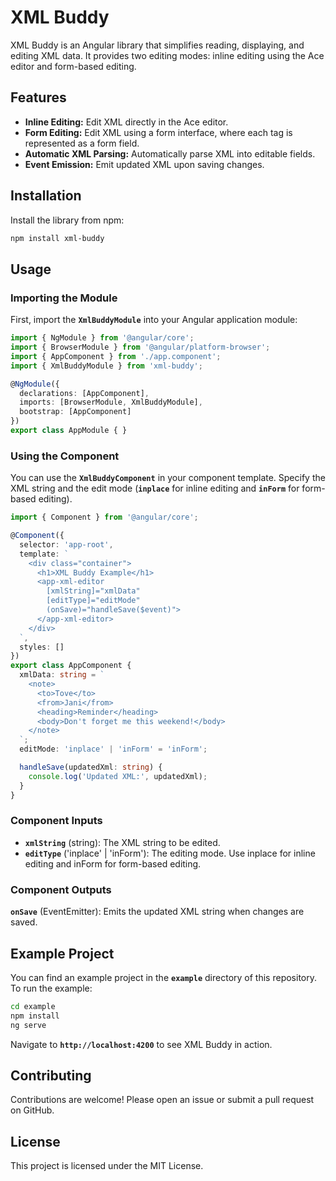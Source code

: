 # XML Buddy

XML Buddy is an Angular library that simplifies reading, displaying, and editing XML data. It provides two editing modes: inline editing using the Ace editor and form-based editing.

## Features
- **Inline Editing:** Edit XML directly in the Ace editor.
- **Form Editing:** Edit XML using a form interface, where each tag is represented as a form field.
- **Automatic XML Parsing:** Automatically parse XML into editable fields.
- **Event Emission:** Emit updated XML upon saving changes.


## Installation
Install the library from npm:

```bash
npm install xml-buddy
```

## Usage
### Importing the Module
First, import the **`XmlBuddyModule`** into your Angular application module:

```typescript
import { NgModule } from '@angular/core';
import { BrowserModule } from '@angular/platform-browser';
import { AppComponent } from './app.component';
import { XmlBuddyModule } from 'xml-buddy';

@NgModule({
  declarations: [AppComponent],
  imports: [BrowserModule, XmlBuddyModule],
  bootstrap: [AppComponent]
})
export class AppModule { }
```

### Using the Component
You can use the **`XmlBuddyComponent`** in your component template. Specify the XML string and the edit mode (**`inplace`** for inline editing and **`inForm`** for form-based editing).

```typescript
import { Component } from '@angular/core';

@Component({
  selector: 'app-root',
  template: `
    <div class="container">
      <h1>XML Buddy Example</h1>
      <app-xml-editor
        [xmlString]="xmlData"
        [editType]="editMode"
        (onSave)="handleSave($event)">
      </app-xml-editor>
    </div>
  `,
  styles: []
})
export class AppComponent {
  xmlData: string = `
    <note>
      <to>Tove</to>
      <from>Jani</from>
      <heading>Reminder</heading>
      <body>Don't forget me this weekend!</body>
    </note>
  `;
  editMode: 'inplace' | 'inForm' = 'inForm';

  handleSave(updatedXml: string) {
    console.log('Updated XML:', updatedXml);
  }
}
```

### Component Inputs
- **`xmlString`** (string): The XML string to be edited.
- **`editType`** ('inplace' | 'inForm'): The editing mode. Use inplace for inline editing and inForm for form-based editing.

### Component Outputs

**`onSave`** (EventEmitter<string>): Emits the updated XML string when changes are saved.


## Example Project
You can find an example project in the **`example`** directory of this repository. To run the example:

```bash
cd example
npm install
ng serve
```
Navigate to **`http://localhost:4200`** to see XML Buddy in action.

## Contributing
Contributions are welcome! Please open an issue or submit a pull request on GitHub.

## License
This project is licensed under the MIT License.